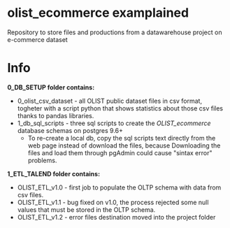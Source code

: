 # olist_ecommerce examplained
Repository to store files and productions from a datawarehouse project on e-commerce dataset

# Info
**0_DB_SETUP folder contains:**
* 0_olist_csv_dataset - all OLIST public dataset files in csv format, togheter with a script python that shows statistics about those csv files thanks to pandas libraries.  
* 1_db_sql_scripts - three sql scripts to create the *OLIST_ecommerce* database schemas on postgres 9.6+
  * To re-create a local db, copy the sql scripts text directly from the web page instead of download the files, because Downloading the files and load them through pgAdmin could cause "sintax error" problems.

**1_ETL_TALEND folder contains:**
* OLIST_ETL_v1.0 - first job to populate the OLTP schema with data from csv files.
* OLIST_ETL_v1.1 - bug fixed on v1.0, the process rejected some null values that must be stored in the OLTP schema.
* OLIST_ETL_v1.2 - error files destination moved into the project folder
